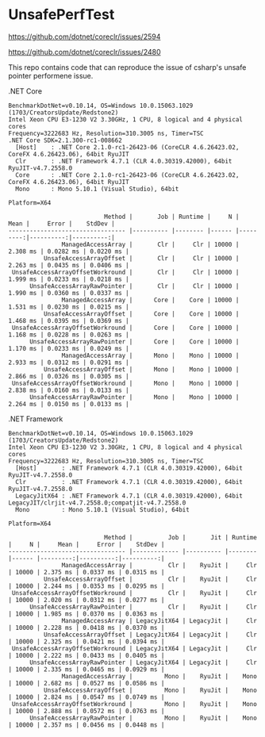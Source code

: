 # UnsafePerfTest

https://github.com/dotnet/coreclr/issues/2594

https://github.com/dotnet/coreclr/issues/2480

This repo contains code that can reproduce the issue of csharp's unsafe pointer performene issue.

.NET Core

    BenchmarkDotNet=v0.10.14, OS=Windows 10.0.15063.1029 (1703/CreatorsUpdate/Redstone2)
    Intel Xeon CPU E3-1230 V2 3.30GHz, 1 CPU, 8 logical and 4 physical cores
    Frequency=3222683 Hz, Resolution=310.3005 ns, Timer=TSC
    .NET Core SDK=2.1.300-rc1-008662
      [Host]    : .NET Core 2.1.0-rc1-26423-06 (CoreCLR 4.6.26423.02, CoreFX 4.6.26423.06), 64bit RyuJIT
      Clr       : .NET Framework 4.7.1 (CLR 4.0.30319.42000), 64bit RyuJIT-v4.7.2558.0
      Core      : .NET Core 2.1.0-rc1-26423-06 (CoreCLR 4.6.26423.02, CoreFX 4.6.26423.06), 64bit RyuJIT
      Mono      : Mono 5.10.1 (Visual Studio), 64bit
    
    Platform=X64
    
                               Method |       Job | Runtime |     N |     Mean |     Error |    StdDev |
    --------------------------------- |---------- |-------- |------ |---------:|----------:|----------:|
                   ManagedAccessArray |       Clr |     Clr | 10000 | 2.308 ms | 0.0282 ms | 0.0220 ms |
              UnsafeAccessArrayOffset |       Clr |     Clr | 10000 | 2.263 ms | 0.0435 ms | 0.0406 ms |
     UnsafeAccessArrayOffsetWorkround |       Clr |     Clr | 10000 | 1.999 ms | 0.0233 ms | 0.0218 ms |
          UnsafeAccessArrayRawPointer |       Clr |     Clr | 10000 | 1.990 ms | 0.0360 ms | 0.0337 ms |
                   ManagedAccessArray |      Core |    Core | 10000 | 1.531 ms | 0.0230 ms | 0.0215 ms |
              UnsafeAccessArrayOffset |      Core |    Core | 10000 | 1.468 ms | 0.0395 ms | 0.0369 ms |
     UnsafeAccessArrayOffsetWorkround |      Core |    Core | 10000 | 1.168 ms | 0.0228 ms | 0.0263 ms |
          UnsafeAccessArrayRawPointer |      Core |    Core | 10000 | 1.170 ms | 0.0233 ms | 0.0249 ms |
                   ManagedAccessArray |      Mono |    Mono | 10000 | 2.933 ms | 0.0312 ms | 0.0291 ms |
              UnsafeAccessArrayOffset |      Mono |    Mono | 10000 | 2.866 ms | 0.0326 ms | 0.0305 ms |
     UnsafeAccessArrayOffsetWorkround |      Mono |    Mono | 10000 | 2.838 ms | 0.0160 ms | 0.0133 ms |
          UnsafeAccessArrayRawPointer |      Mono |    Mono | 10000 | 2.264 ms | 0.0150 ms | 0.0133 ms |

.NET Framework

    BenchmarkDotNet=v0.10.14, OS=Windows 10.0.15063.1029 (1703/CreatorsUpdate/Redstone2)
    Intel Xeon CPU E3-1230 V2 3.30GHz, 1 CPU, 8 logical and 4 physical cores
    Frequency=3222683 Hz, Resolution=310.3005 ns, Timer=TSC
      [Host]       : .NET Framework 4.7.1 (CLR 4.0.30319.42000), 64bit RyuJIT-v4.7.2558.0
      Clr          : .NET Framework 4.7.1 (CLR 4.0.30319.42000), 64bit RyuJIT-v4.7.2558.0
      LegacyJitX64 : .NET Framework 4.7.1 (CLR 4.0.30319.42000), 64bit LegacyJIT/clrjit-v4.7.2558.0;compatjit-v4.7.2558.0
      Mono         : Mono 5.10.1 (Visual Studio), 64bit
    
    Platform=X64
    
                               Method |          Job |       Jit | Runtime |     N |     Mean |     Error |    StdDev |
    --------------------------------- |------------- |---------- |-------- |------ |---------:|----------:|----------:|
                   ManagedAccessArray |          Clr |    RyuJit |     Clr | 10000 | 2.375 ms | 0.0337 ms | 0.0315 ms |
              UnsafeAccessArrayOffset |          Clr |    RyuJit |     Clr | 10000 | 2.244 ms | 0.0353 ms | 0.0295 ms |
     UnsafeAccessArrayOffsetWorkround |          Clr |    RyuJit |     Clr | 10000 | 2.020 ms | 0.0312 ms | 0.0277 ms |
          UnsafeAccessArrayRawPointer |          Clr |    RyuJit |     Clr | 10000 | 1.985 ms | 0.0370 ms | 0.0363 ms |
                   ManagedAccessArray | LegacyJitX64 | LegacyJit |     Clr | 10000 | 2.228 ms | 0.0418 ms | 0.0370 ms |
              UnsafeAccessArrayOffset | LegacyJitX64 | LegacyJit |     Clr | 10000 | 2.325 ms | 0.0421 ms | 0.0394 ms |
     UnsafeAccessArrayOffsetWorkround | LegacyJitX64 | LegacyJit |     Clr | 10000 | 2.222 ms | 0.0433 ms | 0.0405 ms |
          UnsafeAccessArrayRawPointer | LegacyJitX64 | LegacyJit |     Clr | 10000 | 2.335 ms | 0.0465 ms | 0.0929 ms |
                   ManagedAccessArray |         Mono |    RyuJit |    Mono | 10000 | 2.682 ms | 0.0527 ms | 0.0586 ms |
              UnsafeAccessArrayOffset |         Mono |    RyuJit |    Mono | 10000 | 2.824 ms | 0.0547 ms | 0.0749 ms |
     UnsafeAccessArrayOffsetWorkround |         Mono |    RyuJit |    Mono | 10000 | 2.888 ms | 0.0572 ms | 0.0763 ms |
          UnsafeAccessArrayRawPointer |         Mono |    RyuJit |    Mono | 10000 | 2.357 ms | 0.0456 ms | 0.0448 ms |
